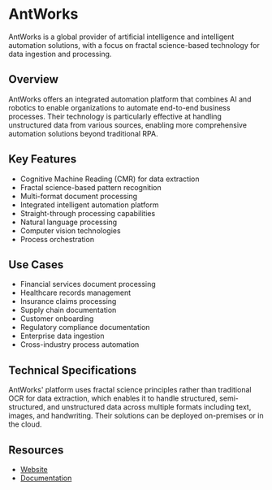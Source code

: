 # AntWorks

AntWorks is a global provider of artificial intelligence and intelligent automation solutions, with a focus on fractal science-based technology for data ingestion and processing.

## Overview

AntWorks offers an integrated automation platform that combines AI and robotics to enable organizations to automate end-to-end business processes. Their technology is particularly effective at handling unstructured data from various sources, enabling more comprehensive automation solutions beyond traditional RPA.

## Key Features

- Cognitive Machine Reading (CMR) for data extraction
- Fractal science-based pattern recognition
- Multi-format document processing
- Integrated intelligent automation platform
- Straight-through processing capabilities
- Natural language processing
- Computer vision technologies
- Process orchestration

## Use Cases

- Financial services document processing
- Healthcare records management
- Insurance claims processing
- Supply chain documentation
- Customer onboarding
- Regulatory compliance documentation
- Enterprise data ingestion
- Cross-industry process automation

## Technical Specifications

AntWorks' platform uses fractal science principles rather than traditional OCR for data extraction, which enables it to handle structured, semi-structured, and unstructured data across multiple formats including text, images, and handwriting. Their solutions can be deployed on-premises or in the cloud.

## Resources

- [Website](https://www.ant.works)
- [Documentation](https://www.ant.works/resources)
